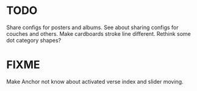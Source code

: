 # TODO
Share configs for posters and albums.
See about sharing configs for couches and others.
Make cardboards stroke line different.
Rethink some dot category shapes?

# FIXME
Make Anchor not know about activated verse index and slider moving.
